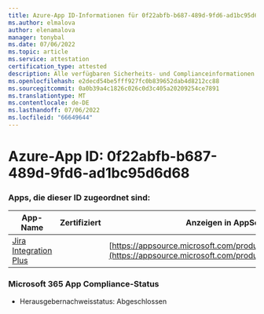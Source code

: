 ```yaml
---
title: Azure-App ID-Informationen für 0f22abfb-b687-489d-9fd6-ad1bc95d6d68
ms.author: elmalova
author: elenamalova
manager: tonybal
ms.date: 07/06/2022
ms.topic: article
ms.service: attestation
certification_type: attested
description: Alle verfügbaren Sicherheits- und Complianceinformationen für 0f22abfb-b687-489d-9fd6-ad1bc95d6d68.
ms.openlocfilehash: e2decd54be5fff927fc0b839652dab4d8212cc88
ms.sourcegitcommit: 0a0b39a4c1826c026c0d3c405a20209254ce7891
ms.translationtype: MT
ms.contentlocale: de-DE
ms.lasthandoff: 07/06/2022
ms.locfileid: "66649644"
---
```

# <a name="azure-app-id-0f22abfb-b687-489d-9fd6-ad1bc95d6d68"></a>Azure-App ID: 0f22abfb-b687-489d-9fd6-ad1bc95d6d68


### <a name="apps-associated-with-this-id"></a>Apps, die dieser ID zugeordnet sind:
| **App-Name** | **Zertifiziert** | **Anzeigen in AppSource** |
|--------------|---------------|-----------------------|
| [Jira Integration Plus](../forward/WA200003847.md) |  | [https://appsource.microsoft.com/product/office/WA200003847](https://appsource.microsoft.com/product/office/WA200003847) |

### <a name="microsoft-365-app-compliance-status"></a>Microsoft 365 App Compliance-Status
- Herausgebernachweisstatus: Abgeschlossen
